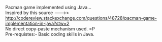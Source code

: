 Pacman game implemented using Java... <br>
Inspired by this source --->> http://codereview.stackexchange.com/questions/48728/pacman-game-implementation-in-java?stw=2
<br>
No direct copy-paste mechanism used. =P <br>
Pre-requistes:- Basic coding skills in Java. <br>
